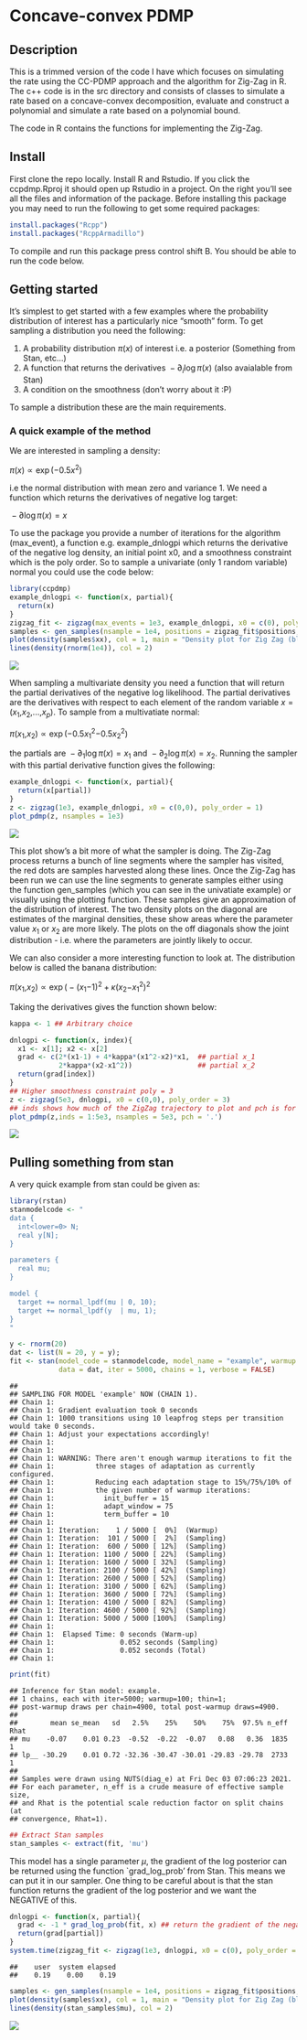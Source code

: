 Concave-convex PDMP
================

## Description

This is a trimmed version of the code I have which focuses on simulating
the rate using the CC-PDMP approach and the algorithm for Zig-Zag in R.
The c++ code is in the src directory and consists of classes to simulate
a rate based on a concave-convex decomposition, evaluate and construct a
polynomial and simulate a rate based on a polynomial bound.

The code in R contains the functions for implementing the Zig-Zag.

## Install

First clone the repo locally. Install R and Rstudio. If you click the
ccpdmp.Rproj it should open up Rstudio in a project. On the right you’ll
see all the files and information of the package. Before installing this
package you may need to run the following to get some required packages:

``` r
install.packages("Rcpp")
install.packages("RcppArmadillo")
```

To compile and run this package press control shift B. You should be
able to run the code below.

## Getting started

It’s simplest to get started with a few examples where the probability
distribution of interest has a particularly nice “smooth” form. To get
sampling a distribution you need the following:

1.  A probability distribution *π*(*x*) of interest i.e. a posterior
    (Something from Stan, etc…)
2.  A function that returns the derivatives
     − ∂<sub>*i*</sub>log *π*(*x*) (also avaialable from Stan)
3.  A condition on the smoothness (don’t worry about it :P)

To sample a distribution these are the main requirements.

### A quick example of the method

We are interested in sampling a density:

*π*(*x*) ∝ exp (−0.5*x*<sup>2</sup>)

i.e the normal distribution with mean zero and variance 1. We need a
function which returns the derivatives of negative log target:

 − ∂log *π*(*x*) = *x*

To use the package you provide a number of iterations for the algorithm
(max_event), a function e.g. example_dnlogpi which returns the
derivative of the negative log density, an initial point x0, and a
smoothness constraint which is the poly order. So to sample a univariate
(only 1 random variable) normal you could use the code below:

``` r
library(ccpdmp)
example_dnlogpi <- function(x, partial){
  return(x)
}
zigzag_fit <- zigzag(max_events = 1e3, example_dnlogpi, x0 = c(0), poly_order = 1)
samples <- gen_samples(nsample = 1e4, positions = zigzag_fit$positions, times = zigzag_fit$times)
plot(density(samples$xx), col = 1, main = "Density plot for Zig Zag (black) and R's default normal sampler (red)")
lines(density(rnorm(1e4)), col = 2)
```

![](README_files/figure-gfm/unnamed-chunk-2-1.png)<!-- -->

When sampling a multivariate density you need a function that will
return the partial derivatives of the negative log likelihood. The
partial derivatives are the derivatives with respect to each element of
the random variable
*x* = (*x*<sub>1</sub>,*x*<sub>2</sub>,...,*x*<sub>*p*</sub>). To sample
from a multivatiate normal:

*π*(*x*<sub>1</sub>,*x*<sub>2</sub>) ∝ exp (−0.5*x*<sub>1</sub><sup>2</sup>−0.5*x*<sub>2</sub><sup>2</sup>)

the partials are  − ∂<sub>1</sub>log *π*(*x*) = *x*<sub>1</sub> and
 − ∂<sub>2</sub>log *π*(*x*) = *x*<sub>2</sub>. Running the sampler with
this partial derivative function gives the following:

``` r
example_dnlogpi <- function(x, partial){
  return(x[partial])
}
z <- zigzag(1e3, example_dnlogpi, x0 = c(0,0), poly_order = 1)
plot_pdmp(z, nsamples = 1e3)
```

![](README_files/figure-gfm/unnamed-chunk-3-1.png)<!-- -->

This plot show’s a bit more of what the sampler is doing. The Zig-Zag
process returns a bunch of line segments where the sampler has visited,
the red dots are samples harvested along these lines. Once the Zig-Zag
has been run we can use the line segments to generate samples either
using the function gen_samples (which you can see in the univatiate
example) or visually using the plotting function. These samples give an
approximation of the distribution of interest. The two density plots on
the diagonal are estimates of the marginal densities, these show areas
where the parameter value *x*<sub>1</sub> or *x*<sub>2</sub> are more
likely. The plots on the off diagonals show the joint distribution -
i.e. where the parameters are jointly likely to occur.

We can also consider a more interesting function to look at. The
distribution below is called the banana distribution:

*π*(*x*<sub>1</sub>,*x*<sub>2</sub>) ∝ exp ( − (*x*<sub>1</sub>−1)<sup>2</sup> + *κ*(*x*<sub>2</sub>−*x*<sub>1</sub><sup>2</sup>)<sup>2</sup>

Taking the derivatives gives the function shown below:

``` r
kappa <- 1 ## Arbitrary choice

dnlogpi <- function(x, index){
  x1 <- x[1]; x2 <- x[2]
  grad <- c(2*(x1-1) + 4*kappa*(x1^2-x2)*x1,  ## partial x_1
            2*kappa*(x2-x1^2))                ## partial x_2
  return(grad[index])
}
## Higher smoothness constraint poly = 3
z <- zigzag(5e3, dnlogpi, x0 = c(0,0), poly_order = 3) 
## inds shows how much of the ZigZag trajectory to plot and pch is for plotting smaller circles
plot_pdmp(z,inds = 1:5e3, nsamples = 5e3, pch = '.')   
```

![](README_files/figure-gfm/unnamed-chunk-4-1.png)<!-- -->

## Pulling something from stan

A very quick example from stan could be given as:

``` r
library(rstan)
stanmodelcode <- "
data {
  int<lower=0> N;
  real y[N];
} 

parameters {
  real mu;
} 

model {
  target += normal_lpdf(mu | 0, 10);
  target += normal_lpdf(y  | mu, 1);
} 
"

y <- rnorm(20) 
dat <- list(N = 20, y = y); 
fit <- stan(model_code = stanmodelcode, model_name = "example", warmup = 100,
            data = dat, iter = 5000, chains = 1, verbose = FALSE) 
```

    ## 
    ## SAMPLING FOR MODEL 'example' NOW (CHAIN 1).
    ## Chain 1: 
    ## Chain 1: Gradient evaluation took 0 seconds
    ## Chain 1: 1000 transitions using 10 leapfrog steps per transition would take 0 seconds.
    ## Chain 1: Adjust your expectations accordingly!
    ## Chain 1: 
    ## Chain 1: 
    ## Chain 1: WARNING: There aren't enough warmup iterations to fit the
    ## Chain 1:          three stages of adaptation as currently configured.
    ## Chain 1:          Reducing each adaptation stage to 15%/75%/10% of
    ## Chain 1:          the given number of warmup iterations:
    ## Chain 1:            init_buffer = 15
    ## Chain 1:            adapt_window = 75
    ## Chain 1:            term_buffer = 10
    ## Chain 1: 
    ## Chain 1: Iteration:    1 / 5000 [  0%]  (Warmup)
    ## Chain 1: Iteration:  101 / 5000 [  2%]  (Sampling)
    ## Chain 1: Iteration:  600 / 5000 [ 12%]  (Sampling)
    ## Chain 1: Iteration: 1100 / 5000 [ 22%]  (Sampling)
    ## Chain 1: Iteration: 1600 / 5000 [ 32%]  (Sampling)
    ## Chain 1: Iteration: 2100 / 5000 [ 42%]  (Sampling)
    ## Chain 1: Iteration: 2600 / 5000 [ 52%]  (Sampling)
    ## Chain 1: Iteration: 3100 / 5000 [ 62%]  (Sampling)
    ## Chain 1: Iteration: 3600 / 5000 [ 72%]  (Sampling)
    ## Chain 1: Iteration: 4100 / 5000 [ 82%]  (Sampling)
    ## Chain 1: Iteration: 4600 / 5000 [ 92%]  (Sampling)
    ## Chain 1: Iteration: 5000 / 5000 [100%]  (Sampling)
    ## Chain 1: 
    ## Chain 1:  Elapsed Time: 0 seconds (Warm-up)
    ## Chain 1:                0.052 seconds (Sampling)
    ## Chain 1:                0.052 seconds (Total)
    ## Chain 1:

``` r
print(fit)
```

    ## Inference for Stan model: example.
    ## 1 chains, each with iter=5000; warmup=100; thin=1; 
    ## post-warmup draws per chain=4900, total post-warmup draws=4900.
    ## 
    ##        mean se_mean   sd   2.5%    25%    50%    75%  97.5% n_eff Rhat
    ## mu    -0.07    0.01 0.23  -0.52  -0.22  -0.07   0.08   0.36  1835    1
    ## lp__ -30.29    0.01 0.72 -32.36 -30.47 -30.01 -29.83 -29.78  2733    1
    ## 
    ## Samples were drawn using NUTS(diag_e) at Fri Dec 03 07:06:23 2021.
    ## For each parameter, n_eff is a crude measure of effective sample size,
    ## and Rhat is the potential scale reduction factor on split chains (at 
    ## convergence, Rhat=1).

``` r
## Extract Stan samples
stan_samples <- extract(fit, 'mu')
```

This model has a single parameter *μ*, the gradient of the log posterior
can be returned using the function \`grad_log_prob’ from Stan. This
means we can put it in our sampler. One thing to be careful about is
that the stan function returns the gradient of the log posterior and we
want the NEGATIVE of this.

``` r
dnlogpi <- function(x, partial){
  grad <- -1 * grad_log_prob(fit, x) ## return the gradient of the negative log posterior
  return(grad[partial])
}
system.time(zigzag_fit <- zigzag(1e3, dnlogpi, x0 = c(0), poly_order = 1)) ## Using 1/5 the number of iterations.
```

    ##    user  system elapsed 
    ##    0.19    0.00    0.19

``` r
samples <- gen_samples(nsample = 1e4, positions = zigzag_fit$positions, times = zigzag_fit$times)
plot(density(samples$xx), col = 1, main = "Density plot for Zig Zag (black) and STAN (red)")
lines(density(stan_samples$mu), col = 2)
```

![](README_files/figure-gfm/unnamed-chunk-6-1.png)<!-- -->
